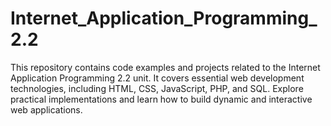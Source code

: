 # Internet_Application_Programming_2.2
This repository contains code examples and projects related to the Internet Application Programming 2.2 unit. It covers essential web development technologies, including HTML, CSS, JavaScript, PHP, and SQL. Explore practical implementations and learn how to build dynamic and interactive web applications.
